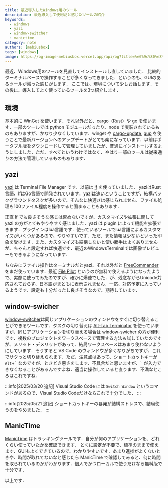 ```yaml
---
title: 最近導入したWindows用のツール
description: 最近導入して便利だと感じたツールの紹介
keywords:
  - windows
  - yazi
  - window-switcher
  - manictime
category: note
authors: [mebiusbox]
tags: [windows]
image: https://og-image-mebiusbox.vercel.app/api/og?title=%e6%9c%80%e8%bf%91%e5%b0%8e%e5%85%a5%e3%81%97%e3%81%9fWindows%e7%94%a8%e3%81%ae%e3%83%84%e3%83%bc%e3%83%ab&subtitle=%e6%9c%80%e8%bf%91%e5%b0%8e%e5%85%a5%e3%81%97%e3%81%a6%e4%be%bf%e5%88%a9%e3%81%a0%e3%81%a8%e6%84%9f%e3%81%98%e3%81%9f%e3%83%84%e3%83%bc%e3%83%ab%e3%81%ae%e7%b4%b9%e4%bb%8b&date=2025%2F03%2F07&tags=windows
---
```


最近、Windows用のツールを見直してインストールし直していました．
比較的ターミナルベースで操作することが多くなってきました．というのも、GUIのあるツールが減った感じがします．
ここでは、環境について少しお話します．その後に、導入してよく使っているツールを3つ紹介します．

<!-- truncate -->

## 環境

基本的に WinGet を使います．それ以外だと、cargo（Rust）や go を使います．一部のツールでは python モジュールだったり、node で実装されているものもありますが、かなり少なくしています．winget や [cargo-update](https://github.com/nabijaczleweli/cargo-update), [gup](https://github.com/nao1215/gup) を使うことで最新バージョンへのアップデートがとても楽になっています．以前はポータブル版をダウンロードして管理していましたが、普通にインストールするようにしました．ただ、すべてというわけではなく、やはり一部のツールは従来通りの方法で管理しているものもあります．

## yazi

[yazi](https://github.com/sxyazi/yazi) は Terminal File Manager です．以前は [lf](https://github.com/gokcehan/lf) を使っていました．
yaziはRust言語、lfはGo言語で開発されています．yaziは速いということですが、結構バックグラウンドタスクが多いので、そんなに快適さは感じられません．ファイル処理も100ファイル程度を操作すると固まることもあります．

正直 lf でも良さそうな感じは否めないですが、カスタマイズや拡張に関して yazi の方がとてもやりやすく感じました．yazi は plugin によって機能を拡張できます．プラグインはlua言語です．使っているツールでlua言語によるカスタマイズがいくつかあるので、やりやすいです．ただ、また情報は少ないといった印象を受けます．また、カスタマイズも結構しないと使い勝手はよくありませんが、ちゃんと設定すれば快適です．最近のWindowsTerminalでは画像プレビューもできるようになっています．

ちなみにファイル操作はターミナルだとyazi、それ以外だと [FreeCommander](https://freecommander.com/en/summary/) をまだ使っています．最近 [File Pilot](https://filepilot.tech/) というのが無料で使えるようになったようで、実際に使ってみたのですが、確かに爆速でした．が、残念ながらUnicode対応されておらず、日本語がまともに表示されません．一応、対応予定に入っているようです．設定も十分だったし良さそうなので、期待しています．

## window-swicher

[window-switcher](https://github.com/sigoden/window-switcher)は同じアプリケーションのウィンドウをすぐに切り替えることができるツールです．タスクの切り替えは [Alt-Tab Terminator](https://www.ntwind.com/software/alttabter.html) を使っていますが、同じアプリケーションを切り替える場合は window-swicher の方が便利です．複数のプロジェクトをワークスペースで管理する方法も試していたのですが、メリット・デメリットがあって、結局ワークスペースはあまり使わないようにしています．そうすると VS Code のウィンドウが多くなりがちですが、これでサクっと切り替えられます．ただ、注意点はあって、ショートカットキーが `Alt`+`` ` `` なのですが、ときどき悪さをします．不具合だと思いますが、`` ` `` が入力できなくなることがあるんですよね．適当に操作していると直ります．不満なところはこれですね．

:::info[2025/03/20 追記]
Visual Studio Code には `Switch Window` というコマンドがあるので、Visual Studio Codeだけならこれで十分でした．
:::

:::info[2025/05/21 追記]
ショートカットキーの暴発が結構ストレスで、結局使うのをやめました．
:::

## ManicTime

[ManicTime](https://www.manictime.com/) はトラッキングツールです．自分が何のアプリケーションを、どれくらい使っていたかを確認できます．
とくに設定が不要で、標準のままで使えます．GUIもよくできているので、わかりやすいです．あまり進捗がよくないときや、時間が取れてないなと感じたら ManicTime で確認してみると、何に時間を取られているのかがわかります．個人でかつローカルで使うだけなら無料版で十分です．

以上です．
